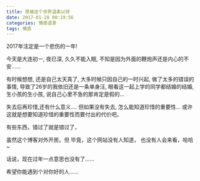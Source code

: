 ```yaml
---
title: 愿被这个世界温柔以待
date: 2017-01-28 00:19:56
categories: 情感语录
tags: 情感
---
```




2017年注定是一个悲伤的一年!

今天是大连初一, 夜已深, 久久不能入眠, 不知是因为外面的鞭炮声还是内心的不安……

有时候想想, 还是自己太天真了, 大多时候只因自己的一时兴起, 做了太多的错误的事情, 导致了26岁的我依旧还是一条单身汪, 眼看这一起上学的同学都结婚的结婚,生小孩的生小孩, 说自己心里不急的那肯定是假的...

<!-- more -->

失去后再珍惜,还有什么意义....  但如果没有失去, 怎么能知道珍惜的重要性... 或许这就是想要知道珍惜的重要性而要付出的代价吧。

有些东西，错过了就是错过了，

虽然这个博客对外开房。但 毕竟，这个网站没有人知道， 也没有人会来看，哈哈~

话说，现在过年一点意思也没有了……

希望你能遇到个对你好的人……